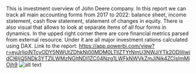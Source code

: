 This is investment overview of John Deere company. In this report we can track all main accounting forms from 2017 to 2022: balance sheet, income statement, 
cash flow statement, statement of changes in equity. There is also visual that allows to look at separate items of all four forms in dynamics. In the upped right 
corner there are core financial metrics parsed from external resource. Under it are all major investment rations calculated using DAX. 
Link to the report: https://app.powerbi.com/view?r=eyJrIjoiNTcyODY5NWUtZDhkNi00MDM0LTllZTYtNmU3NWJiYTk2ODliIiwidCI6IjQ5NDk3YTZlLWMzNGItNDI1ZC04Nzg1LWFkNWVkZmJiNjk4ZCIsImMiOjh9
![alt text](https://github.com/PavelStafeev/small_PowerBI_projects/blob/main/JohnDeere_report/Screenshot%202023-05-16%20130337.png)
